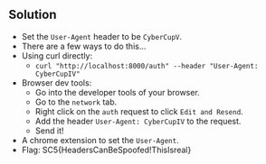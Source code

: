 ## Solution 
- Set the ``User-Agent`` header to be ``CyberCupV``. 
- There are a few ways to do this...
- Using curl directly: 
	- ``curl "http://localhost:8000/auth" --header "User-Agent: CyberCupIV"``
- Browser dev tools: 
	- Go into the developer tools of your browser. 
	- Go to the ``network`` tab. 
	- Right click on the ``auth`` request to click ``Edit and Resend``. 
	- Add the header ``User-Agent: CyberCupIV`` to the request. 
	- Send it!
- A chrome extension to set the ``User-Agent``. 
- Flag: SC5{HeadersCanBeSpoofed!ThisIsreal}